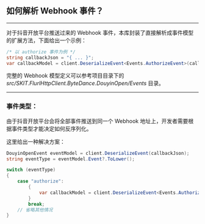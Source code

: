 ﻿## 如何解析 Webhook 事件？

---

对于抖音开放平台推送过来的 Webhook 事件，本库封装了直接解析成事件模型的扩展方法，下面给出一个示例：

```csharp
/* 以 authorize 事件为例 */
string callbackJson = "{ ... }";
var callbackModel = client.DeserializeEvent<Events.AuthorizeEvent>(callbackJson);
```

完整的 Webhook 模型定义可以参考项目目录下的 _src/SKIT.FlurlHttpClient.ByteDance.DouyinOpen/Events_ 目录。

---

### 事件类型：

由于抖音开放平台会将全部事件推送到同一个 Webhook 地址上，开发者需要根据事件类型才能决定如何反序列化。

这里给出一种解决方案：

```csharp
DouyinOpenEvent eventModel = client.DeserializeEvent(callbackJson);
string eventType = eventModel.Event?.ToLower();

switch (eventType)
{
    case "authorize":
        {
            var callbackModel = client.DeserializeEvent<Events.AuthorizeEvent>(callbackJson);
        }
        break;
    // 省略其他情况
}
```
